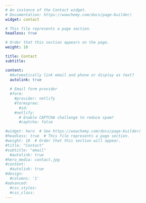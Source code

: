 ```yaml
---
# An instance of the Contact widget.
# Documentation: https://wowchemy.com/docs/page-builder/
widget: contact

# This file represents a page section.
headless: true

# Order that this section appears on the page.
weight: 10

title: Contact
subtitle:

content:
  #Automatically link email and phone or display as text?
  autolink: true
  
  # Email form provider
  #form:
    #provider: netlify
    #formspree:
      #id:
    #netlify:
      # Enable CAPTCHA challenge to reduce spam?
      #captcha: false

#widget: hero  # See https://wowchemy.com/docs/page-builder/
#headless: true  # This file represents a page section.
#weight: 10  # Order that this section will appear.
#title: "Contact"
#subtitle: "email"
  #autolink: true
#hero_media: contact.jpg
#content: 
  #autolink: true
#design:
  #columns: '1'
#advanced:
  #css_styles:
  #css_class:
---
```



